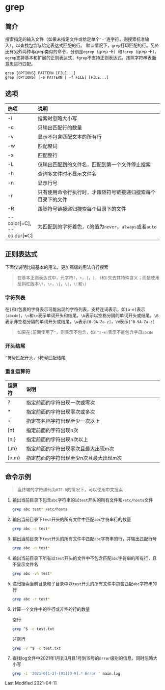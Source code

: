 # grep

## 简介

搜索指定的输入文件（如果未指定文件或给定单个`'-'`连字符，则搜索标准输入），以查找包含与给定表达式匹配的行。 默认情况下，`grep`打印匹配的行。另外还有另外两种与grep类似的命令，分别是`egrep`（grep -E）和`fgrep`（grep -F），`egrep`支持基本和扩展的正则表达式，`fgrep`不支持正则表达式，按照字符串表面意思进行匹配。

```
grep [OPTIONS] PATTERN [FILE...]
grep [OPTIONS] [-e PATTERN | -f FILE] [FILE...]
```

## 选项

<style>
table th:first-of-type {
    width: 12%;
}
</style>

选项 | 说明
:- | :-
-i | 搜索时忽略大小写
-c | 只输出匹配行的数量
-v | 显示不包含匹配文本的所有行
-w | 匹配整词
-x | 匹配整行
-L | 仅输出匹配到的文件名，匹配到第一个文件停止搜索
-h | 查询多文件时不显示文件名
-n | 显示行号
-r | 只有使用命令行执行时，才跟随符号链接递归搜索每个目录下的文件
-R | 跟随符号链接递归搜索每个目录下的文件
--color[=C], --colour[=C] | 为匹配到的字符着色，`C`的值为`never`，`always`或者`auto`

## 正则表达式

下面仅说明比较基本的用法，更加高级的用法自行搜索

> 在基本正则表达式中，元字符`?`，`+`，`{`，`|`，`(`和`)`失去其特殊含义；而是使用反斜杠版本`\?`，`\+`，`\{`，`\|`，`\(`和`\)`

### 字符列表

在`[`和`]`包裹的字符表示可能出现的字符列表，支持连词表示，如`[a-e]`表示`[abcde]`，`\<`和`\>`表示单词开头和结尾，`\b`表示以空格分隔的单词开头或结尾，`\B`表示非空格分隔的单词开头或结尾，`\w`表示`[0-9A-Za-z]`，`\W`表示`[^0-9A-Za-z]`

> 如果在`[`前面使用了`^`，则表示不包含，如`[^a-e]`表示不能包含字母`abcde`

### 开头结尾

`^`符号匹配开头，`$`符号匹配结尾

### 重复运算符

运算符 | 说明
:- | :-
?      | 指定前面的字符出现一次或零次
\*      | 指定前面的字符出现零次或多次
\+      | 指定签名档字符出现至少一次以上
{n}    | 指定前面的字符出现n次
{n,}   | 指定前面的字符出现n次以上
{,m}   | 指定前面的字符出现零次且最大出现m次
{n,m}  | 指定前面的字符出现至少n次且最大出现m次

## 命令示例

> 当终端的字符编码为`UTF-8`的情况下，可以使用中文搜索

1. 输出当前目录下包含`abc`字符串的以`test`开头的所有文件和`/etc/hosts`文件

    ```bash
    grep abc test* /etc/hosts
    ```

2. 输出当前目录下`test`开头的所有文件中匹配`abc`字符串行的数量

    ```bash
    grep abc -c test*
    ```

3. 输出当前目录下`test`开头的所有文件中匹配`abc`字符串的行，并输出匹配行号

    ```bash
    grep abc -n test*
    ```

4. 输出当前目录下所有以`test`开头的文件中不包含匹配`abc`字符串的所有行，且不显示文件名

    ```bash
    grep abc -vh test*
    ```

5. 递归搜索当前目录和子目录中以`test`开头的所有文件中包含匹配`abc`字符串的行

    ```bash
    grep abc -r test*
    ```

6. 计算一个文件中的空行或非空的行的数量

    空行
    ```bash
    grep ^$ -c test.txt
    ```

    非空行
    ```bash
    grep -v ^$ -c test.txt
    ```

7. 查找log文件中2021年1月到3月且1号到19号的`Error`级别的信息，同时忽略大小写

    ```bash
    grep -i '2021-0[1-3]-[01][0-9].* Error ' main.log
    ```

Last Modified 2021-04-11